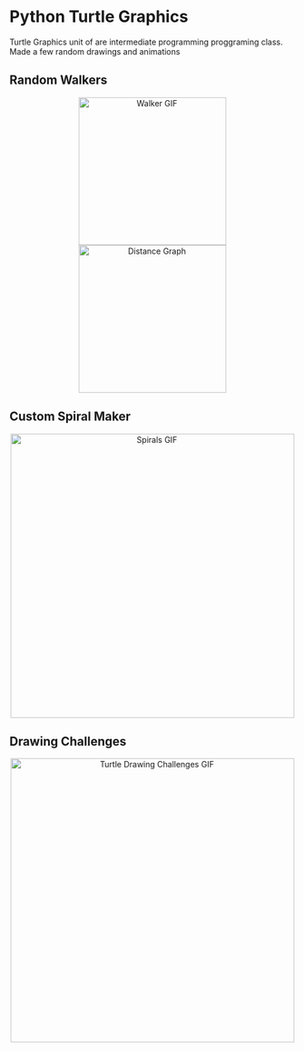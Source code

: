 # Python Turtle Graphics

Turtle Graphics unit of are intermediate programming proggraming class. Made a few random drawings and animations

## Random Walkers
<p align="center">
<img alt="Walker GIF" src="https://github.com/michael-lesirge/intermediate-programming-class/assets/100492377/29f6eb11-581a-4c1e-b2e9-c625b94642f5" width="260"/>
<img alt="Distance Graph" src="https://github.com/michael-lesirge/intermediate-programming-class/assets/100492377/b8c93de2-7be2-4496-8294-7b6a6f8b1ee7" width="260"/>
</p>

## Custom Spiral Maker
<p align="center">
<img alt="Spirals GIF" src="https://github.com/michael-lesirge/intermediate-programming-class/assets/100492377/7f59c722-e614-4065-a265-0a022c2bc5c9" width="500"/>
</p>

## Drawing Challenges
<p align="center">
<img alt="Turtle Drawing Challenges GIF" src="https://github.com/michael-lesirge/intermediate-programming-class/assets/100492377/fa9d29ea-38f2-4995-bb29-5bd315205b2b" width="500"/>
</p>

